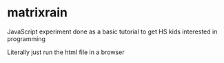 # matrixrain
JavaScript experiment done as a basic tutorial to get HS kids interested in programming

Literally just run the html file in a browser
